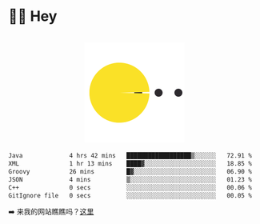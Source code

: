 
# 👋🏻 Hey
<div align="center">
	<br>
	<img src="https://raw.githubusercontent.com/Aniket965/Aniket965/master/pacman.svg?sanitize=true" width="200" height="200">
	<br>
</div>

<!--START_SECTION:waka-->

```text
Java             4 hrs 42 mins   ██████████████████▒░░░░░░   72.91 %
XML              1 hr 13 mins    ████▓░░░░░░░░░░░░░░░░░░░░   18.85 %
Groovy           26 mins         █▓░░░░░░░░░░░░░░░░░░░░░░░   06.90 %
JSON             4 mins          ▒░░░░░░░░░░░░░░░░░░░░░░░░   01.23 %
C++              0 secs          ░░░░░░░░░░░░░░░░░░░░░░░░░   00.06 %
GitIgnore file   0 secs          ░░░░░░░░░░░░░░░░░░░░░░░░░   00.05 %
```

<!--END_SECTION:waka-->

 ➡️  来我的网站瞧瞧吗？[这里](https://www.shaolongfei.com)
